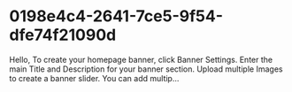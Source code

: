 # 0198e4c4-2641-7ce5-9f54-dfe74f21090d
Hello,   To create your homepage banner, click Banner Settings. Enter the main Title and Description for your banner section.    Upload multiple Images to create a banner slider. You can add multip...
